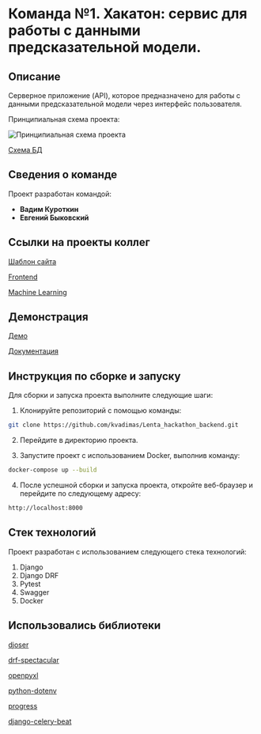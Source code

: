 # Команда №1. Хакатон: сервис для работы с данными предсказательной модели.

## Описание

Серверное приложение (API), которое предназначено для работы с данными предсказательной модели через интерфейс пользователя.

Принципиальная схема проекта:

![Принципиальная схема проекта](https://i.ibb.co/dbNcqtk/Flowchart-Diagram.png "Принципиальная схема проекта.")

[Схема БД](https://dbdiagram.io/d/Lenta-6514af0cffbf5169f0a2a6e1)


## Сведения о команде

Проект разработан командой:

- **Вадим Куроткин**
- **Евгений Быковский**

## Ссылки на проекты коллег

[Шаблон сайта](https://www.figma.com/file/oDb87wsTRHsC8vTtINeoBL/Команда-№1-In-Flames%2C-Хакатон.-Лента?type=design&node-id=143-3273&mode=design&t=XnoAmzIit4khUqGa-0)

[Frontend](https://github.com/Jane-Doe666/lenta)

[Machine Learning](https://github.com/aminaadzhieva/lenta-hackathon-demand-forecasting/)

## Демонстрация

[Демо](http://31.129.111.234/)

[Документация](http://31.129.111.234/api/docs/)

## Инструкция по сборке и запуску

Для сборки и запуска проекта выполните следующие шаги:

1. Клонируйте репозиторий с помощью команды:

```bash
git clone https://github.com/kvadimas/Lenta_hackathon_backend.git
```

2. Перейдите в директорию проекта.

3. Запустите проект с использованием Docker, выполнив команду:
```bash
docker-compose up --build
```

4. После успешной сборки и запуска проекта, откройте веб-браузер и перейдите по следующему адресу:
```bash
http://localhost:8000
```

## Стек технологий

Проект разработан с использованием следующего стека технологий:

1. Django
2. Django DRF
3. Pytest
4. Swagger
5. Docker

## Использовались библиотеки

[djoser](https://djoser.readthedocs.io/en/latest/getting_started.html)

[drf-spectacular](https://drf-spectacular.readthedocs.io)

[openpyxl](https://openpyxl.readthedocs.io)

[python-dotenv](https://pypi.org/project/python-dotenv/)

[progress](https://pypi.org/project/progress/)

[django-celery-beat](https://pypi.org/project/django-celery-beat/)
